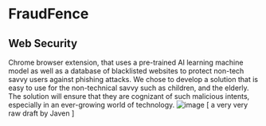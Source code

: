 # FraudFence
## Web Security

Chrome browser extension, that uses a pre-trained AI learning machine model as well as a database of blacklisted websites to protect non-tech savvy users against phishing attacks. We chose to develop a solution that is easy to use for the non-technical savvy such as children, and the elderly. The solution will ensure that they are cognizant of such malicious intents, especially in an ever-growing world of technology.
![image](https://user-images.githubusercontent.com/59412437/219542050-4a58778e-88e9-40af-8b63-9bc1c7109981.png)
[ a very very raw draft by Javen ]
